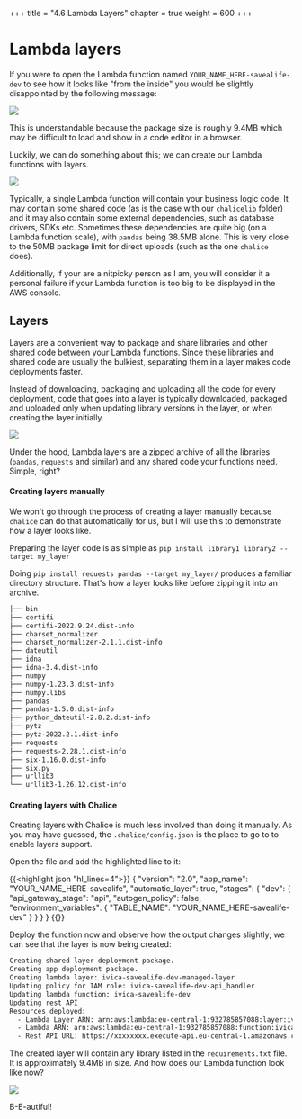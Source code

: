 +++
title = "4.6 Lambda Layers"
chapter = true
weight = 600
+++

# Lambda layers

If you were to open the Lambda function named `YOUR_NAME_HERE-savealife-dev` to see how
it looks like "from the inside" you would be slightly disappointed by the following 
message:

![](/images/layers_code_size.png)

This is understandable because the package size is roughly 9.4MB which may be 
difficult to load and show in a code editor in a browser.

Luckily, we can do something about this; we can create our Lambda functions with layers.

![](/images/layers_fat_functions.png)

Typically, a single Lambda function will contain your business logic code. It may 
contain some shared code (as is the case with our `chalicelib` folder) and it may
also contain some external dependencies, such as database drivers, SDKs etc. Sometimes
these dependencies are quite big (on a Lambda function scale), with `pandas` being 
38.5MB alone. This is very close to the 50MB package limit for direct uploads (such
as the one `chalice` does).

Additionally, if your are a nitpicky person as I am, you will consider it a personal
failure if your Lambda function is too big to be displayed in the AWS console.

## Layers

Layers are a convenient way to package and share libraries and other shared code
between your Lambda functions. Since these libraries and shared code are usually the
bulkiest, separating them in a layer makes code deployments faster.

Instead of downloading, packaging and uploading all the code for every deployment,
code that goes into a layer is typically downloaded, packaged and uploaded only when
updating library versions in the layer, or when creating the layer initially.

![](/images/layers_shared_code.png)

Under the hood, Lambda layers are a zipped archive of all the libraries (`pandas`,
`requests` and similar) and any shared code your functions need. Simple, right?

#### Creating layers manually

We won't go through the process of creating a layer manually because `chalice` can
do that automatically for us, but I will use this to demonstrate how a layer looks like.

Preparing the layer code is as simple as
`pip install library1 library2 --target my_layer`

Doing `pip install requests pandas --target my_layer/` produces a familiar directory
structure. That's how a layer looks like before zipping it into an archive.

```bash
├── bin
├── certifi
├── certifi-2022.9.24.dist-info
├── charset_normalizer
├── charset_normalizer-2.1.1.dist-info
├── dateutil
├── idna
├── idna-3.4.dist-info
├── numpy
├── numpy-1.23.3.dist-info
├── numpy.libs
├── pandas
├── pandas-1.5.0.dist-info
├── python_dateutil-2.8.2.dist-info
├── pytz
├── pytz-2022.2.1.dist-info
├── requests
├── requests-2.28.1.dist-info
├── six-1.16.0.dist-info
├── six.py
├── urllib3
└── urllib3-1.26.12.dist-info
```

#### Creating layers with Chalice

Creating layers with Chalice is much less involved than doing it manually. As you
may have guessed, the `.chalice/config.json` is the place to go to to enable layers
support.

Open the file and add the highlighted line to it:

{{<highlight json "hl_lines=4">}}
{
  "version": "2.0",
  "app_name": "YOUR_NAME_HERE-savealife",
  "automatic_layer": true,
  "stages": {
    "dev": {
      "api_gateway_stage": "api",
      "autogen_policy": false,
      "environment_variables": {
        "TABLE_NAME": "YOUR_NAME_HERE-savealife-dev"
      }
    }
  }
}
{{</highlight>}}

Deploy the function now and observe how the output changes slightly; we can see
that the layer is now being created:

```bash
Creating shared layer deployment package.
Creating app deployment package.
Creating lambda layer: ivica-savealife-dev-managed-layer
Updating policy for IAM role: ivica-savealife-dev-api_handler
Updating lambda function: ivica-savealife-dev
Updating rest API
Resources deployed:
  - Lambda Layer ARN: arn:aws:lambda:eu-central-1:932785857088:layer:ivica-savealife-dev-managed-layer:1
  - Lambda ARN: arn:aws:lambda:eu-central-1:932785857088:function:ivica-savealife-dev
  - Rest API URL: https://xxxxxxxx.execute-api.eu-central-1.amazonaws.com/api/
```

The created layer will contain any library listed in the `requirements.txt` file. It
is approximately 9.4MB in size. And how does our Lambda function look like now?

![](/images/layers_code_size_with_layers.png)

B-E-autiful!